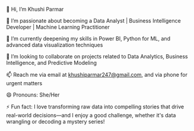 👋 Hi, I’m Khushi Parmar

👀 I’m passionate about becoming a Data Analyst | Business Intelligence Developer | Machine Learning Practitioner

🌱 I’m currently deepening my skills in Power BI, Python for ML, and advanced data visualization techniques

💼 I’m looking to collaborate on projects related to Data Analytics, Business Intelligence, and Predictive Modeling

📫 Reach me via email at khushiparmar247@gmail.com, and via phone for urgent matters

😄 Pronouns: She/Her

⚡ Fun fact: I love transforming raw data into compelling stories that drive real-world decisions—and I enjoy a good challenge, whether it's data wrangling or decoding a mystery series!
